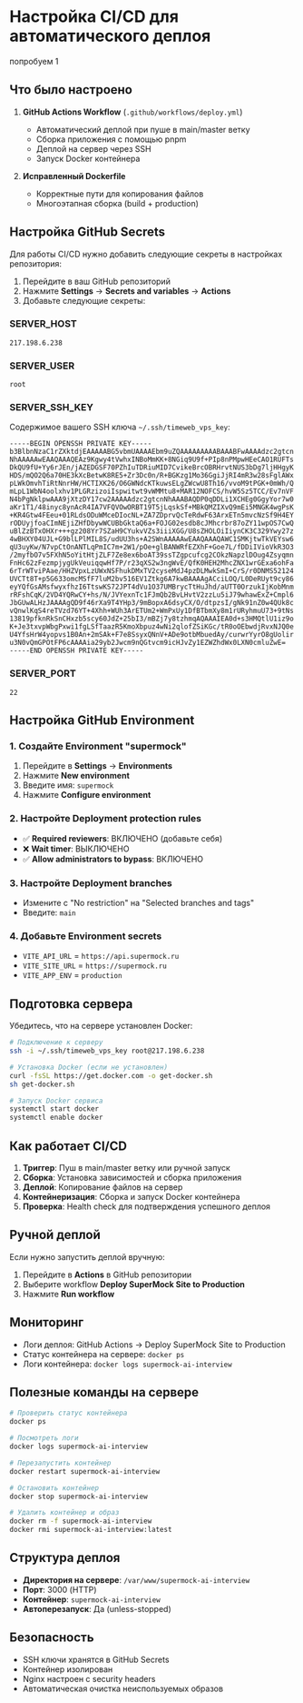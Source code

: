 # Настройка CI/CD для автоматического деплоя
попробуем 1
## Что было настроено

1. **GitHub Actions Workflow** (`.github/workflows/deploy.yml`)
   - Автоматический деплой при пуше в main/master ветку
   - Сборка приложения с помощью pnpm
   - Деплой на сервер через SSH
   - Запуск Docker контейнера

2. **Исправленный Dockerfile**
   - Корректные пути для копирования файлов
   - Многоэтапная сборка (build + production)

## Настройка GitHub Secrets

Для работы CI/CD нужно добавить следующие секреты в настройках репозитория:

1. Перейдите в ваш GitHub репозиторий
2. Нажмите **Settings** → **Secrets and variables** → **Actions**
3. Добавьте следующие секреты:

### SERVER_HOST
```
217.198.6.238
```

### SERVER_USER
```
root
```

### SERVER_SSH_KEY
Содержимое вашего SSH ключа `~/.ssh/timeweb_vps_key`:
```
-----BEGIN OPENSSH PRIVATE KEY-----
b3BlbnNzaC1rZXktdjEAAAAABG5vbmUAAAAEbm9uZQAAAAAAAAABAAABFwAAAAdzc2gtcn
NhAAAAAwEAAQAAAQEAz9Kgwy4tVwhxINBoMmKK+8NGiq9U9f+PIp8nPMpwHEeCAO1RUFTs
DkQU9fU+Yy6rJEn/jAZEDGSF70PZhIuTDRiuMID7CvikeBrcOBRHrvtNUS3bDg7ljHHgyK
HDS/mQO2Q6a70HE3kXcBetwK8RE5+Zr3Dc0n/R+BGKzg1Mo36GgiJjRI4mR3w28sFglAWx
pLWkOmvhTiRtNnrHW/HCTIXK26/O6GWNdcKTkuwsELgZWcwU8Th16/vvoM9tPGK+0mWh/Q
mLpL1WbN4oolxhv1PLGRzizoiIspwitwt9vWMMtu8+MAR12NOFCS/hvW5Sz5TCC/Ev7nVF
N4bPgNklpwAAA9jXtzDY17cw2AAAAAdzc2gtcnNhAAABAQDP0qDDLi1XCHEg0GgyYor7w0
aKr1T1/48inyc8ynAcR4IA7VFQVOwORBT19T5jLqskSf+MBkQMZIXvQ9mEi5MNGK4wgPsK
+KR4Gtw4FEeu+01RLdsODuWMceDIocNL+ZA7ZDprvQcTeRdwF63ArxETn5mvcNzSf9H4EY
rODUyjfoaCImNEjiZHfDbywWCUBbGktaQ6a+FOJG02esdb8cJMhcrbr87oZY11wpOS7CwQ
uBlZzBTxOHXr+++gz208Yr7SZaH9CYukvVZs3iiiXGG/U8sZHOLOiIiynCK3C329Ywy27z
4wBHXY04UJL+G9blLPlMIL8S/udUU3hs+A2SWnAAAAAwEAAQAAAQAWC1SMKjtwTkVEYsw6
qU3uyKw/N7vpCtOnANTLqPmIC7m+2W1/pOe+glBANWRfEZXhF+Goe7L/fDDiIVioVkR3O3
/2myfbO7v5FXhN5oYitHtjZLF7Ze8ex6boAT39ssTZgpcufcg2COkzNapzlDOug4Zsyqmn
FnHc62zFezmpjygUkVeuiqqwHf7P/r23qXS2w3ngWvE/QfK0HEH2MhcZNX1wrGExa6ohFa
6rTrWTviPAae/HHZVpxLzUWxNSFhukDMxTV2cyseMdJ4pzDLMwkSmI+CrS/r0DNMS52124
UVCTt8T+p5G633omcMSfF7luM2bv516EV1Ztkg6A7kwBAAAAgACciLOQ/L0DeRUyt9cy86
eyYQfGsAMsfwyxfhzI6TtswKS72JPT4dVu1O37UMBrycTtHuJhd/aUTT0OrzukIjKobMnm
rRFshCqK/2VD4YQRwCY+hs/N/JVYexnTc1FJmQb2BvLHvtV2zzLu5iJ79whawExZ+Cmpl6
JbGUwALHzJAAAAgQD9f46rXa9T4YHp3/9mBopxA6dsyCX/O/dtpzsI/gNk91nZ0w4QUk8c
vQnwlKqS4reTVzd76YT+4Xhh+WUh3ArETUm2+WmPxUy1DfBTbmXy8m1rURyhmuU73+9tNs
13819pfknRkSnCHxzb5scy60JdZ+25bI3/mBZj7y8tzhmqAQAAAIEA0d+s3HMQtlU1iz9o
K+Je3txvpWbgPxwi1fgLSfTaazR5KmoXbpuz4wNi2qlofZSiKGc/tR0oOEbwdjRvxNJQ0e
U4YfsHrW4yopvs1B0An+2mSAk+F7e8SsyxQNnV+ADe9otbMbuedAy/curwrYyrO8gUolir
u3N0vQmGPOtFP6cAAAAia29yb2Jwcm9nQGtvcm9icHJvZy1EZWZhdWx0LXN0cmluZwE=
-----END OPENSSH PRIVATE KEY-----
```

### SERVER_PORT
```
22
```

## Настройка GitHub Environment

### 1. Создайте Environment "supermock"
1. Перейдите в **Settings** → **Environments**
2. Нажмите **New environment**
3. Введите имя: `supermock`
4. Нажмите **Configure environment**

### 2. Настройте Deployment protection rules
- ✅ **Required reviewers**: ВКЛЮЧЕНО (добавьте себя)
- ❌ **Wait timer**: ВЫКЛЮЧЕНО
- ✅ **Allow administrators to bypass**: ВКЛЮЧЕНО

### 3. Настройте Deployment branches
- Измените с "No restriction" на "Selected branches and tags"
- Введите: `main`

### 4. Добавьте Environment secrets
- `VITE_API_URL` = `https://api.supermock.ru`
- `VITE_SITE_URL` = `https://supermock.ru`
- `VITE_APP_ENV` = `production`

## Подготовка сервера

Убедитесь, что на сервере установлен Docker:

```bash
# Подключение к серверу
ssh -i ~/.ssh/timeweb_vps_key root@217.198.6.238

# Установка Docker (если не установлен)
curl -fsSL https://get.docker.com -o get-docker.sh
sh get-docker.sh

# Запуск Docker сервиса
systemctl start docker
systemctl enable docker
```

## Как работает CI/CD

1. **Триггер**: Пуш в main/master ветку или ручной запуск
2. **Сборка**: Установка зависимостей и сборка приложения
3. **Деплой**: Копирование файлов на сервер
4. **Контейнеризация**: Сборка и запуск Docker контейнера
5. **Проверка**: Health check для подтверждения успешного деплоя

## Ручной деплой

Если нужно запустить деплой вручную:

1. Перейдите в **Actions** в GitHub репозитории
2. Выберите workflow **Deploy SuperMock Site to Production**
3. Нажмите **Run workflow**

## Мониторинг

- Логи деплоя: GitHub Actions → Deploy SuperMock Site to Production
- Статус контейнера на сервере: `docker ps`
- Логи контейнера: `docker logs supermock-ai-interview`

## Полезные команды на сервере

```bash
# Проверить статус контейнера
docker ps

# Посмотреть логи
docker logs supermock-ai-interview

# Перезапустить контейнер
docker restart supermock-ai-interview

# Остановить контейнер
docker stop supermock-ai-interview

# Удалить контейнер и образ
docker rm -f supermock-ai-interview
docker rmi supermock-ai-interview:latest
```

## Структура деплоя

- **Директория на сервере**: `/var/www/supermock-ai-interview`
- **Порт**: 3000 (HTTP)
- **Контейнер**: `supermock-ai-interview`
- **Автоперезапуск**: Да (unless-stopped)

## Безопасность

- SSH ключи хранятся в GitHub Secrets
- Контейнер изолирован
- Nginx настроен с security headers
- Автоматическая очистка неиспользуемых образов
